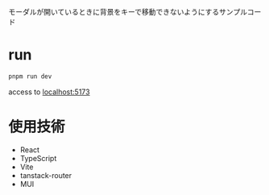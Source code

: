 モーダルが開いているときに背景をキーで移動できないようにするサンプルコード

# run

```bash
pnpm run dev
```

access to [localhost:5173](http://localhost:5173)

# 使用技術

 - React
 - TypeScript
 - Vite
 - tanstack-router
 - MUI
